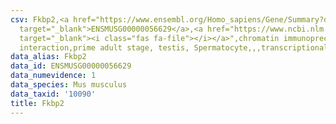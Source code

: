 ```yaml
---
csv: Fkbp2,<a href="https://www.ensembl.org/Homo_sapiens/Gene/Summary?db=core;g=ENSMUSG00000056629"
  target="_blank">ENSMUSG00000056629</a>,<a href="https://www.ncbi.nlm.nih.gov/pubmed/25450459"
  target="_blank"><i class="fas fa-file"></i></a>",chromatin immunoprecipitation assay,direct
  interaction,prime adult stage, testis, Spermatocyte,,,transcriptional regulation,
data_alias: Fkbp2
data_id: ENSMUSG00000056629
data_numevidence: 1
data_species: Mus musculus
data_taxid: '10090'
title: Fkbp2
---
```

